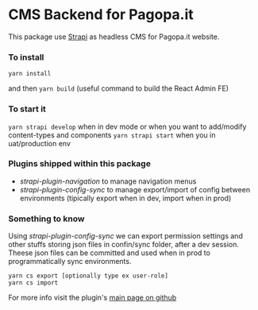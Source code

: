 # CMS Backend for Pagopa.it

This package use [Strapi](https://www.strapi.io) as headless CMS for Pagopa.it website.

### To install

`yarn install`

and then `yarn build` (useful command to build the React Admin FE)

### To start it

`yarn strapi develop` when in dev mode or when you want to add/modify content-types and components
`yarn strapi start` when you in uat/production env

### Plugins shipped within this package

- _strapi-plugin-navigation_ to manage navigation menus
- _strapi-plugin-config-sync_ to manage export/import of config between environments (tipically export when in dev, import when in prod)

### Something to know

Using _strapi-plugin-config-sync_ we can export permission settings and other stuffs storing json files in confin/sync folder, after a dev session. Theese json files can be committed and used when in prod to programmatically sync environments.

```
yarn cs export [optionally type ex user-role]
yarn cs import
```

For more info visit the plugin's [main page on github](https://github.com/boazpoolman/strapi-plugin-config-sync)
